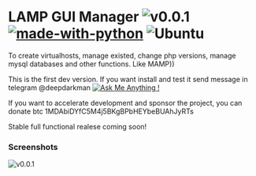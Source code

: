 # LAMP GUI Manager ![v0.0.1](https://img.shields.io/badge/version-0.0.1%20dev-blue) [![made-with-python](https://img.shields.io/badge/Made%20with-Python-1f425f.svg)](https://www.python.org/) ![Ubuntu](https://img.shields.io/badge/dev%20os-ubuntu%2018.04-orange)
To create virtualhosts, manage existed, change php versions, manage mysql databases and other functions. Like MAMP))

This is the first dev version.
If you want install and test it send message in telegram @deepdarkman [![Ask Me Anything !](https://img.shields.io/badge/Ask%20me-anything-1abc9c.svg)](https://GitHub.com/Naereen/ama)


If you want to accelerate development and sponsor the project, you can donate btc 1MDAbiDYfC5M4j5BKgBPbHEYbeBUAhJyRTs

Stable full functional realese coming soon!

### Screenshots
![v0.0.1](https://i.imgur.com/reOq1uE.png)

